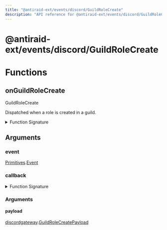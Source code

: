 ```yaml
---
title: "@antiraid-ext/events/discord/GuildRoleCreate"
description: "API reference for @antiraid-ext/events/discord/GuildRoleCreate"
---
```


<div id="@antiraid-ext/events/discord/GuildRoleCreate"></div>

# @antiraid-ext/events/discord/GuildRoleCreate

<div id="Functions"></div>

# Functions

<div id="onGuildRoleCreate"></div>

## onGuildRoleCreate

GuildRoleCreate



Dispatched when a role is created in a guild.

<details>
<summary>Function Signature</summary>

```luau
--- GuildRoleCreate
---
--- Dispatched when a role is created in a guild.
function onGuildRoleCreate(event: Primitives.Event, callback: (payload: discordgateway.GuildRoleCreatePayload) -> ()) end
```

</details>

<div id="Arguments"></div>

## Arguments

<div id="event"></div>

### event

[Primitives](#module.Primitives).[Event](#Event)



<div id="callback"></div>

### callback

<details>
<summary>Function Signature</summary>

```luau
callback: (payload: discordgateway.GuildRoleCreatePayload) -> ()
```

</details>

<div id="Arguments"></div>

### Arguments

<div id="payload"></div>

#### payload

[discordgateway](#module.discordgateway).[GuildRoleCreatePayload](#GuildRoleCreatePayload)



